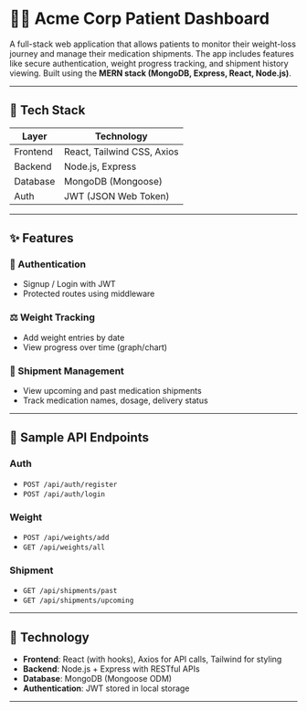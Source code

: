# 🧑‍⚕️ Acme Corp Patient Dashboard

A full-stack web application that allows patients to monitor their weight-loss journey and manage their medication shipments. The app includes features like secure authentication, weight progress tracking, and shipment history viewing. Built using the **MERN stack (MongoDB, Express, React, Node.js)**.

---

## 🧰 Tech Stack

| Layer    | Technology                 |
| -------- | -------------------------- |
| Frontend | React, Tailwind CSS, Axios |
| Backend  | Node.js, Express           |
| Database | MongoDB (Mongoose)         |
| Auth     | JWT (JSON Web Token)       |

---

## ✨ Features

### 🔐 Authentication

- Signup / Login with JWT
- Protected routes using middleware

### ⚖️ Weight Tracking

- Add weight entries by date
- View progress over time (graph/chart)

### 🚚 Shipment Management

- View upcoming and past medication shipments
- Track medication names, dosage, delivery status

---

## 🧪 Sample API Endpoints

### Auth

- `POST /api/auth/register`
- `POST /api/auth/login`

### Weight

- `POST /api/weights/add`
- `GET /api/weights/all`

### Shipment

- `GET /api/shipments/past`
- `GET /api/shipments/upcoming`

---

## 🧠 Technology

- **Frontend**: React (with hooks), Axios for API calls, Tailwind for styling
- **Backend**: Node.js + Express with RESTful APIs
- **Database**: MongoDB (Mongoose ODM)
- **Authentication**: JWT stored in local storage

---
